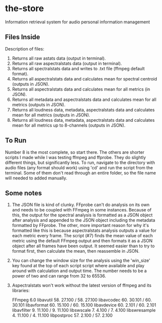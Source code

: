 # the-store
Information retrieval system for audio personal information management

## Files Inside
Description of files:
1. Returns all raw astats data (output in terminal).
2. Returns all raw aspectralstats data (output in terminal).
3. Returns all spectralstats data and writes to .txt file (ffmpeg default format).
4. Returns all aspectralstats data and calculates mean for spectral centroid (outputs in JSON).
5. Returns all aspectralstats data and calculates mean for all metrics (in JSON).
6. Returns all metadata and aspectralstats data and calculates mean for all metrics (outputs in JSON).
7. Returns all loudness data, metadata, aspectralstats data and calculates mean for all metrics (outputs in JSON).
8. Returns all loudness data, metadata, aspectralstats data and calculates mean for all metrics up to 8-channels (outputs in JSON).

## To Run
Number 8 is the most complete, so start there. The others are shorter scripts I made while I was testing ffmpeg and ffprobe. They do slightly different things, but significantly less. To run, navigate to the directory with audio files (any format should work) using 'cd' and run the script from the terminal. Some of them don't read through an entire folder, so the file name will needed to added manually.

## Some notes
1. The JSON file is kind of clunky. FFprobe can't do analysis on its own and needs to be coupled with FFmpeg in some instances. Because of this, the output for the spectral analysis is formatted as a JSON object after analysis and appended to the JSON object including the metadata formatted by FFprobe. The other, more important reason for why it's formatted like this is because aspectralstats analysis outputs a value for each metric every frame. The script (#7) finds the mean value of each metric using the default FFmpeg output and then formats it as a JSON object after all frames have been output. It seemed easier than to try to format first, then calculate the mean, then reassemble in JSON.
2. You can change the window size for the analysis using the 'win_size' key found at the top of each script script where available and play around with calculation and output time. The number needs to be a power of two and can range from 32 to 65536.
3. Aspectralstats won't work without the latest version of ffmpeg and its libraries:

    FFmpeg 6.0
    libavutil      58. 27.100 / 58. 27.100
    libavcodec     60. 30.101 / 60. 30.101
    libavformat    60. 15.100 / 60. 15.100
    libavdevice    60.  2.101 / 60.  2.101
    libavfilter     9. 11.100 /  9. 11.100
    libswscale      7.  4.100 /  7.  4.100
    libswresample   4. 11.100 /  4. 11.100
    libpostproc    57.  2.100 / 57.  2.100
